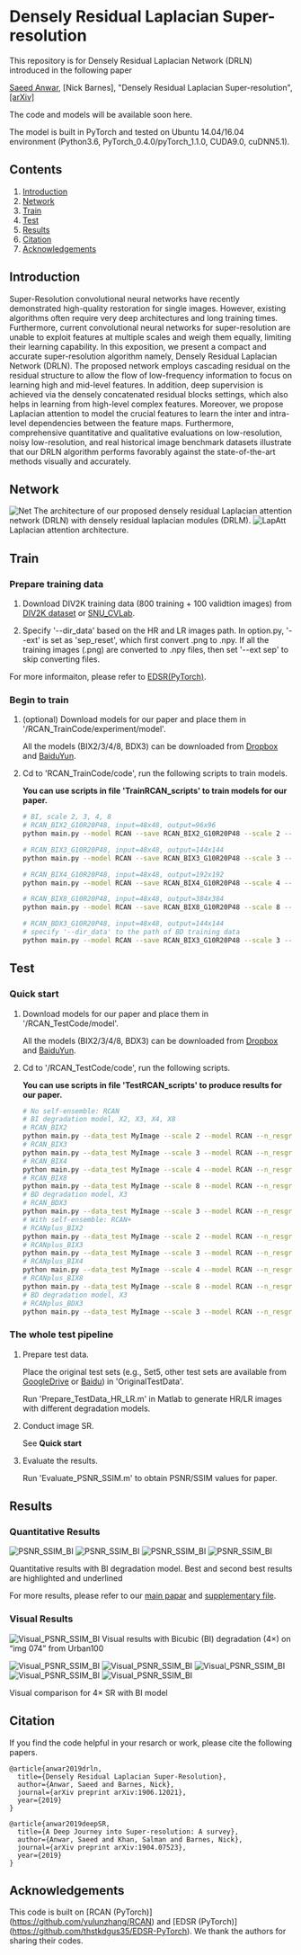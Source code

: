 # Densely Residual Laplacian Super-resolution
This repository is for Densely Residual Laplacian Network (DRLN) introduced in the following paper

[Saeed Anwar](https://saeed-anwar.github.io/), [Nick Barnes], "Densely Residual Laplacian Super-resolution", [[arXiv]](https://arxiv.org/abs/1906.12021)

The code and models will be available soon here.

The model is built in PyTorch and tested on Ubuntu 14.04/16.04 environment (Python3.6, PyTorch_0.4.0/pyTorch_1.1.0, CUDA9.0, cuDNN5.1).

## Contents
1. [Introduction](#introduction)
2. [Network](#network)
2. [Train](#train)
3. [Test](#test)
4. [Results](#results)
5. [Citation](#citation)
6. [Acknowledgements](#acknowledgements)

## Introduction
Super-Resolution convolutional neural networks have recently demonstrated high-quality restoration for single images.
However, existing algorithms often require very deep architectures and long training times. Furthermore, current convolutional neural
networks for super-resolution are unable to exploit features at multiple scales and weigh them equally, limiting their learning capability. In this exposition, we present a compact and accurate super-resolution algorithm namely, Densely Residual Laplacian Network
(DRLN). The proposed network employs cascading residual on the residual structure to allow the flow of low-frequency information to
focus on learning high and mid-level features. In addition, deep supervision is achieved via the densely concatenated residual blocks
settings, which also helps in learning from high-level complex features. Moreover, we propose Laplacian attention to model the crucial
features to learn the inter and intra-level dependencies between the feature maps. Furthermore, comprehensive quantitative and
qualitative evaluations on low-resolution, noisy low-resolution, and real historical image benchmark datasets illustrate that our DRLN
algorithm performs favorably against the state-of-the-art methods visually and accurately.

## Network

![Net](/Figs/Net.PNG)
The architecture of our proposed densely residual Laplacian attention network (DRLN) with densely residual laplacian modules (DRLM).
![LapAtt](/Figs/LapAtt.PNG)
Laplacian attention architecture.

## Train
### Prepare training data 

1. Download DIV2K training data (800 training + 100 validtion images) from [DIV2K dataset](https://data.vision.ee.ethz.ch/cvl/DIV2K/) or [SNU_CVLab](https://cv.snu.ac.kr/research/EDSR/DIV2K.tar).

2. Specify '--dir_data' based on the HR and LR images path. In option.py, '--ext' is set as 'sep_reset', which first convert .png to .npy. If all the training images (.png) are converted to .npy files, then set '--ext sep' to skip converting files.

For more informaiton, please refer to [EDSR(PyTorch)](https://github.com/thstkdgus35/EDSR-PyTorch).

### Begin to train

1. (optional) Download models for our paper and place them in '/RCAN_TrainCode/experiment/model'.

    All the models (BIX2/3/4/8, BDX3) can be downloaded from [Dropbox](https://www.dropbox.com/s/qm9vc0p0w9i4s0n/models_ECCV2018RCAN.zip?dl=0) and [BaiduYun](https://pan.baidu.com/s/1bkoJKmdOcvLhOFXHVkFlKA).
    
2. Cd to 'RCAN_TrainCode/code', run the following scripts to train models.

    **You can use scripts in file 'TrainRCAN_scripts' to train models for our paper.**

    ```bash
    # BI, scale 2, 3, 4, 8
    # RCAN_BIX2_G10R20P48, input=48x48, output=96x96
    python main.py --model RCAN --save RCAN_BIX2_G10R20P48 --scale 2 --n_resgroups 10 --n_resblocks 20 --n_feats 64  --reset --chop --save_results --print_model --patch_size 96

    # RCAN_BIX3_G10R20P48, input=48x48, output=144x144
    python main.py --model RCAN --save RCAN_BIX3_G10R20P48 --scale 3 --n_resgroups 10 --n_resblocks 20 --n_feats 64  --reset --chop --save_results --print_model --patch_size 144 --pre_train ../experiment/model/RCAN_BIX2.pt

    # RCAN_BIX4_G10R20P48, input=48x48, output=192x192
    python main.py --model RCAN --save RCAN_BIX4_G10R20P48 --scale 4 --n_resgroups 10 --n_resblocks 20 --n_feats 64  --reset --chop --save_results --print_model --patch_size 192 --pre_train ../experiment/model/RCAN_BIX2.pt

    # RCAN_BIX8_G10R20P48, input=48x48, output=384x384
    python main.py --model RCAN --save RCAN_BIX8_G10R20P48 --scale 8 --n_resgroups 10 --n_resblocks 20 --n_feats 64  --reset --chop --save_results --print_model --patch_size 384 --pre_train ../experiment/model/RCAN_BIX2.pt
    
    # RCAN_BDX3_G10R20P48, input=48x48, output=144x144
    # specify '--dir_data' to the path of BD training data
    python main.py --model RCAN --save RCAN_BIX3_G10R20P48 --scale 3 --n_resgroups 10 --n_resblocks 20 --n_feats 64  --reset --chop --save_results --print_model --patch_size 144 --pre_train ../experiment/model/RCAN_BIX2.pt
    ```

## Test
### Quick start
1. Download models for our paper and place them in '/RCAN_TestCode/model'.

    All the models (BIX2/3/4/8, BDX3) can be downloaded from [Dropbox](https://www.dropbox.com/s/qm9vc0p0w9i4s0n/models_ECCV2018RCAN.zip?dl=0) and [BaiduYun](https://pan.baidu.com/s/1bkoJKmdOcvLhOFXHVkFlKA).

2. Cd to '/RCAN_TestCode/code', run the following scripts.

    **You can use scripts in file 'TestRCAN_scripts' to produce results for our paper.**

    ```bash
    # No self-ensemble: RCAN
    # BI degradation model, X2, X3, X4, X8
    # RCAN_BIX2
    python main.py --data_test MyImage --scale 2 --model RCAN --n_resgroups 10 --n_resblocks 20 --n_feats 64 --pre_train ../model/RCAN_BIX2.pt --test_only --save_results --chop --save 'RCAN' --testpath ../LR/LRBI --testset Set5
    # RCAN_BIX3
    python main.py --data_test MyImage --scale 3 --model RCAN --n_resgroups 10 --n_resblocks 20 --n_feats 64 --pre_train ../model/RCAN_BIX3.pt --test_only --save_results --chop --save 'RCAN' --testpath ../LR/LRBI --testset Set5
    # RCAN_BIX4
    python main.py --data_test MyImage --scale 4 --model RCAN --n_resgroups 10 --n_resblocks 20 --n_feats 64 --pre_train ../model/RCAN_BIX4.pt --test_only --save_results --chop --save 'RCAN' --testpath ../LR/LRBI --testset Set5
    # RCAN_BIX8
    python main.py --data_test MyImage --scale 8 --model RCAN --n_resgroups 10 --n_resblocks 20 --n_feats 64 --pre_train ../model/RCAN_BIX8.pt --test_only --save_results --chop --save 'RCAN' --testpath ../LR/LRBI --testset Set5
    # BD degradation model, X3
    # RCAN_BDX3
    python main.py --data_test MyImage --scale 3 --model RCAN --n_resgroups 10 --n_resblocks 20 --n_feats 64 --pre_train ../model/RCAN_BDX3.pt --test_only --save_results --chop --save 'RCAN' --testpath ../LR/LRBD --degradation BD --testset Set5
    # With self-ensemble: RCAN+
    # RCANplus_BIX2
    python main.py --data_test MyImage --scale 2 --model RCAN --n_resgroups 10 --n_resblocks 20 --n_feats 64 --pre_train ../model/RCAN_BIX2.pt --test_only --save_results --chop --self_ensemble --save 'RCANplus' --testpath ../LR/LRBI --testset Set5
    # RCANplus_BIX3
    python main.py --data_test MyImage --scale 3 --model RCAN --n_resgroups 10 --n_resblocks 20 --n_feats 64 --pre_train ../model/RCAN_BIX3.pt --test_only --save_results --chop --self_ensemble --save 'RCANplus' --testpath ../LR/LRBI --testset Set5
    # RCANplus_BIX4
    python main.py --data_test MyImage --scale 4 --model RCAN --n_resgroups 10 --n_resblocks 20 --n_feats 64 --pre_train ../model/RCAN_BIX4.pt --test_only --save_results --chop --self_ensemble --save 'RCANplus' --testpath ../LR/LRBI --testset Set5
    # RCANplus_BIX8
    python main.py --data_test MyImage --scale 8 --model RCAN --n_resgroups 10 --n_resblocks 20 --n_feats 64 --pre_train ../model/RCAN_BIX8.pt --test_only --save_results --chop --self_ensemble --save 'RCANplus' --testpath ../LR/LRBI --testset Set5
    # BD degradation model, X3
    # RCANplus_BDX3
    python main.py --data_test MyImage --scale 3 --model RCAN --n_resgroups 10 --n_resblocks 20 --n_feats 64 --pre_train ../model/RCAN_BDX3.pt --test_only --save_results --chop --self_ensemble  --save 'RCANplus' --testpath ../LR/LRBD --degradation BD --testset Set5
    ```

### The whole test pipeline
1. Prepare test data.

    Place the original test sets (e.g., Set5, other test sets are available from [GoogleDrive](https://drive.google.com/drive/folders/1xyiuTr6ga6ni-yfTP7kyPHRmfBakWovo?usp=sharing) or [Baidu](https://pan.baidu.com/s/1yBI_-rknXT2lm1UAAB_bag)) in 'OriginalTestData'.

    Run 'Prepare_TestData_HR_LR.m' in Matlab to generate HR/LR images with different degradation models.
2. Conduct image SR. 

    See **Quick start**
3. Evaluate the results.

    Run 'Evaluate_PSNR_SSIM.m' to obtain PSNR/SSIM values for paper.


## Results
### Quantitative Results
![PSNR_SSIM_BI](/Figs/23_table.PNG)
![PSNR_SSIM_BI](/Figs/48_table.PNG)
![PSNR_SSIM_BI](/Figs/BD_table.PNG)
![PSNR_SSIM_BI](/Figs/noiseplot.PNG)

Quantitative results with BI degradation model. Best and second best results are highlighted and underlined

For more results, please refer to our [main papar](https://arxiv.org/abs/1807.02758) and [supplementary file](http://yulunzhang.com/papers/ECCV-2018-RCAN_supp.pdf).
### Visual Results
![Visual_PSNR_SSIM_BI](/Figs/4x.PNG)
Visual results with Bicubic (BI) degradation (4×) on “img 074” from Urban100


![Visual_PSNR_SSIM_BI](/Figs/8x.PNG)
![Visual_PSNR_SSIM_BI](/Figs/3x.PNG)
![Visual_PSNR_SSIM_BI](/Figs/BSDNoisy.PNG)
![Visual_PSNR_SSIM_BI](/Figs/lamaNoisy.PNG)
![Visual_PSNR_SSIM_BI](/Figs/real.PNG)

Visual comparison for 4× SR with BI model

## Citation
If you find the code helpful in your resarch or work, please cite the following papers.
```
@article{anwar2019drln,
  title={Densely Residual Laplacian Super-Resolution},
  author={Anwar, Saeed and Barnes, Nick},
  journal={arXiv preprint arXiv:1906.12021},
  year={2019}
}

@article{anwar2019deepSR,
  title={A Deep Journey into Super-resolution: A survey},
  author={Anwar, Saeed and Khan, Salman and Barnes, Nick},
  journal={arXiv preprint arXiv:1904.07523},
  year={2019}
}
```
## Acknowledgements
This code is built on [RCAN (PyTorch)] (https://github.com/yulunzhang/RCAN) and [EDSR (PyTorch)] (https://github.com/thstkdgus35/EDSR-PyTorch). We thank the authors for sharing their codes.
